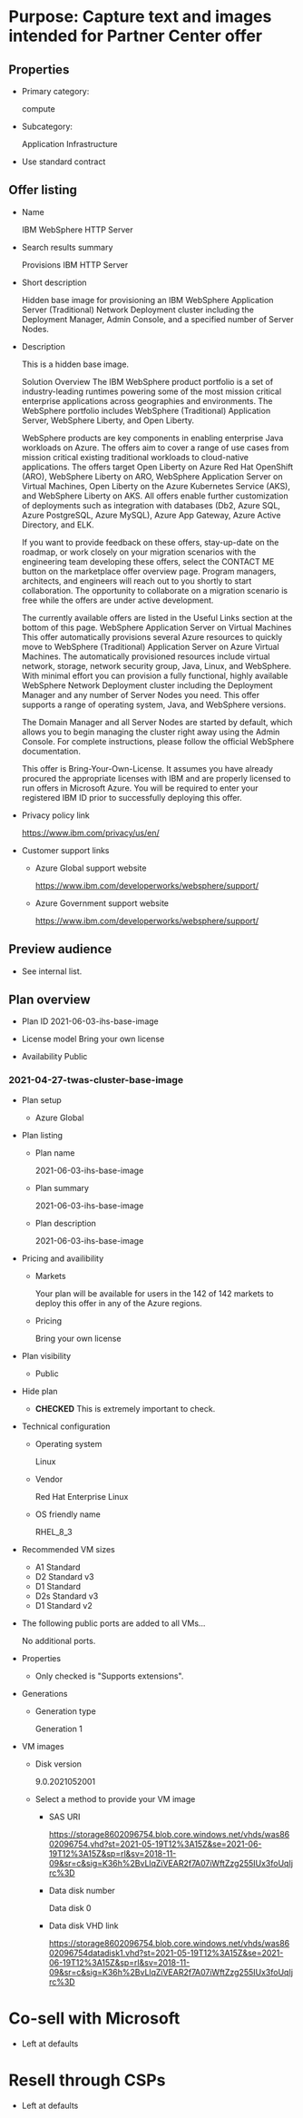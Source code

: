 # Purpose: Capture text and images intended for Partner Center offer

## Properties

* Primary category: 

  compute

* Subcategory: 

  Application Infrastructure

* Use standard contract

## Offer listing

* Name

  IBM WebSphere HTTP Server
  
* Search results summary

  Provisions IBM HTTP Server
  
* Short description

  Hidden base image for provisioning an IBM WebSphere Application Server (Traditional) Network Deployment cluster including the Deployment Manager, Admin Console, and a specified number of Server Nodes.
  
* Description

  This is a hidden base image.

  Solution Overview
  The IBM WebSphere product portfolio is a set of industry-leading runtimes powering some of the most mission critical enterprise applications across geographies and environments. The WebSphere portfolio includes WebSphere (Traditional) Application Server, WebSphere Liberty, and Open Liberty.

  WebSphere products are key components in enabling enterprise Java workloads on Azure. The offers aim to cover a range of use cases from mission critical existing traditional workloads to cloud-native applications. The offers target Open Liberty on Azure Red Hat OpenShift (ARO), WebSphere Liberty on ARO, WebSphere Application Server on Virtual Machines, Open Liberty on the Azure Kubernetes Service (AKS), and WebSphere Liberty on AKS. All offers enable further customization of deployments such as integration with databases (Db2, Azure SQL, Azure PostgreSQL, Azure MySQL), Azure App Gateway, Azure Active Directory, and ELK.

  If you want to provide feedback on these offers, stay-up-date on the roadmap, or work closely on your migration scenarios with the engineering team developing these offers, select the CONTACT ME button on the marketplace offer overview page. Program managers, architects, and engineers will reach out to you shortly to start collaboration. The opportunity to collaborate on a migration scenario is free while the offers are under active development.

  The currently available offers are listed in the Useful Links section at the bottom of this page.
  WebSphere Application Server on Virtual Machines
  This offer automatically provisions several Azure resources to quickly move to WebSphere (Traditional) Application Server on Azure Virtual Machines. The automatically provisioned resources include virtual network, storage, network security group, Java, Linux, and WebSphere. With minimal effort you can provision a fully functional, highly available WebSphere Network Deployment cluster including the Deployment Manager and any number of Server Nodes you need. This offer supports a range of operating system, Java, and WebSphere versions.

  The Domain Manager and all Server Nodes are started by default, which allows you to begin managing the cluster right away using the Admin Console. For complete instructions, please follow the official WebSphere documentation.

  This offer is Bring-Your-Own-License. It assumes you have already procured the appropriate licenses with IBM and are properly licensed to run offers in Microsoft Azure. You will be required to enter your registered IBM ID prior to successfully deploying this offer.

* Privacy policy link

  https://www.ibm.com/privacy/us/en/
  
* Customer support links

  * Azure Global support website
  
    https://www.ibm.com/developerworks/websphere/support/
    
  * Azure Government support website
  
    https://www.ibm.com/developerworks/websphere/support/
    
## Preview audience

* See internal list.

## Plan overview

* Plan ID 2021-06-03-ihs-base-image

* License model Bring your own license

* Availability Public

### 2021-04-27-twas-cluster-base-image

* Plan setup

  * Azure Global
  
* Plan listing

  * Plan name

    2021-06-03-ihs-base-image

  * Plan summary

    2021-06-03-ihs-base-image

  * Plan description

    2021-06-03-ihs-base-image 
  
* Pricing and availibility

  * Markets
  
    Your plan will be available for users in the 142 of 142 markets to deploy this offer in any of the Azure regions.

  * Pricing
  
    Bring your own license
    
* Plan visibility

  * Public
  
* Hide plan

  * **CHECKED** This is extremely important to check.
  
* Technical configuration

   * Operating system
   
      Linux

   * Vendor
   
      Red Hat Enterprise Linux
      
   * OS friendly name
   
      RHEL_8_3
      
* Recommended VM sizes

   * A1 Standard
   * D2 Standard v3
   * D1 Standard
   * D2s Standard v3
   * D1 Standard v2
   
* The following public ports are added to all VMs...

   No additional ports.
   
* Properties

   * Only checked is "Supports extensions".
   
* Generations

   * Generation type
   
      Generation 1
      
* VM images

   * Disk version
   
      9.0.2021052001

   * Select a method to provide your VM image

      * SAS URI

         https://storage8602096754.blob.core.windows.net/vhds/was8602096754.vhd?st=2021-05-19T12%3A15Z&se=2021-06-19T12%3A15Z&sp=rl&sv=2018-11-09&sr=c&sig=K36h%2BvLlqZiVEAR2f7A07iWftZzg255IUx3foUqIjrc%3D


      * Data disk number

         Data disk 0

      * Data disk VHD link

         https://storage8602096754.blob.core.windows.net/vhds/was8602096754datadisk1.vhd?st=2021-05-19T12%3A15Z&se=2021-06-19T12%3A15Z&sp=rl&sv=2018-11-09&sr=c&sig=K36h%2BvLlqZiVEAR2f7A07iWftZzg255IUx3foUqIjrc%3D

# Co-sell with Microsoft

* Left at defaults

# Resell through CSPs

* Left at defaults
